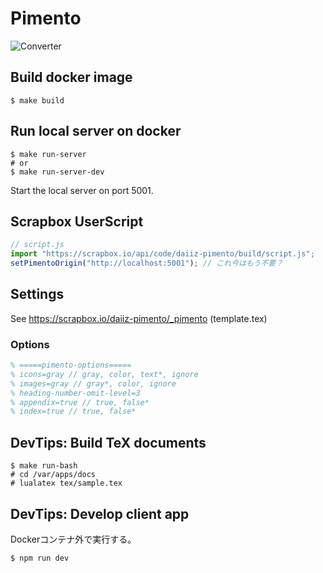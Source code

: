 # Pimento

![Converter](https://github.com/daiiz/pimento/workflows/Converter/badge.svg)

## Build docker image

```
$ make build
```

## Run local server on docker

```
$ make run-server
# or
$ make run-server-dev
```

Start the local server on port 5001.

## Scrapbox UserScript

```js
// script.js
import "https://scrapbox.io/api/code/daiiz-pimento/build/script.js";
setPimentoOrigin("http://localhost:5001"); // これ今はもう不要？
```

## Settings

See https://scrapbox.io/daiiz-pimento/_pimento (template.tex)

### Options

```tex
% =====pimento-options=====
% icons=gray // gray, color, text*, ignore
% images=gray // gray*, color, ignore
% heading-number-omit-level=3
% appendix=true // true, false*
% index=true // true, false*
```

## DevTips: Build TeX documents

```
$ make run-bash
# cd /var/apps/docs
# lualatex tex/sample.tex
```

## DevTips: Develop client app

Dockerコンテナ外で実行する。

```
$ npm run dev
```
